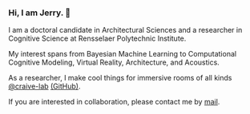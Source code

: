 ### Hi, I am Jerry. 👋

I am a doctoral candidate in Architectural Sciences and a researcher in Cognitive Science at Rensselaer Polytechnic Institute.

My interest spans from Bayesian Machine Learning to Computational Cognitive Modeling, Virtual Reality, Architecture, and Acoustics. 

As a researcher, I make cool things for immersive rooms of all kinds [@craive-lab](https://craive-lab.gitbook.io) [(GitHub)](https://github.com/craive-lab).

If you are interested in collaboration, please contact me by [mail](aca.jerryh@gmail.com).


<!--
**jerrymhuang/jerrymhuang** is a ✨ _special_ ✨ repository because its `README.md` (this file) appears on your GitHub profile.

Here are some ideas to get you started:

- 🔭 I’m currently working on ...
- 🌱 I’m currently learning ...
- 👯 I’m looking to collaborate on ...
- 🤔 I’m looking for help with ...
- 💬 Ask me about ...
- 📫 How to reach me: ...
- 😄 Pronouns: ...
- ⚡ Fun fact: ...
-->
